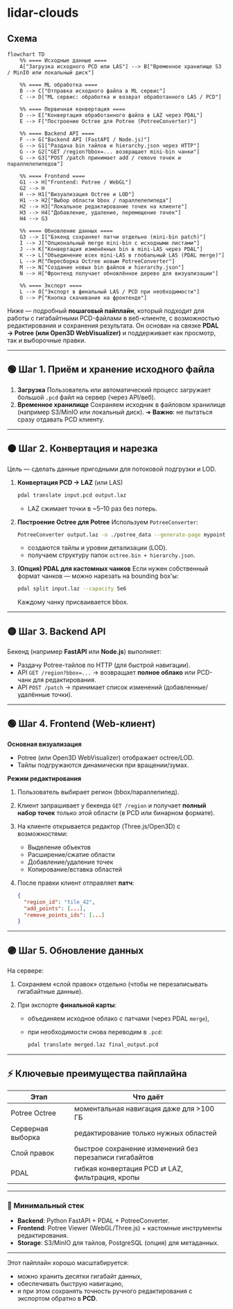 # lidar-clouds

## Схема
```mermaid
flowchart TD
    %% ==== Исходные данные ====
    A["Загрузка исходного PCD или LAS"] --> B["Временное хранилище S3 / MinIO или локальный диск"]

    %% ==== ML обработка ====
    B --> C["Отправка исходного файла в ML сервис"]
    C --> D["ML сервис: обработка и возврат обработанного LAS / PCD"]
    
    %% ==== Первичная конвертация ====
    D --> E["Конвертация обработанного файла в LAZ через PDAL"]
    E --> F["Построение Octree для Potree (PotreeConverter)"]
    
    %% ==== Backend API ====
    F --> G["Backend API (FastAPI / Node.js)"]
    G --> G1["Раздача bin тайлов и hierarchy.json через HTTP"]
    G --> G2["GET /region?bbox=... возвращает mini-bin чанки"]
    G --> G3["POST /patch принимает add / remove точек и параллелепипедов"]
    
    %% ==== Frontend ====
    G1 --> H["Frontend: Potree / WebGL"]
    G2 --> H
    H --> H1["Визуализация Octree и LOD"]
    H1 --> H2["Выбор области bbox / параллелепипеда"]
    H2 --> H3["Локальное редактирование точек на клиенте"]
    H3 --> H4["Добавление, удаление, перемещение точек"]
    H4 --> G3
    
    %% ==== Обновление данных ====
    G3 --> I["Бэкенд сохраняет патчи отдельно (mini-bin patch)"]
    I --> J["Опциональный merge mini-bin с исходными листами"]
    J --> K["Конвертация изменённых bin в mini-LAS через PDAL"]
    K --> L["Объединение всех mini-LAS в глобальный LAS (PDAL merge)"]
    L --> M["Пересборка Octree новым PotreeConverter"]
    M --> N["Создание новых bin файлов и hierarchy.json"]
    N --> H["Фронтенд получает обновлённое дерево для визуализации"]
    
    %% ==== Экспорт ====
    L --> O["Экспорт в финальный LAS / PCD при необходимости"]
    O --> P["Кнопка скачивания на фронтенде"]

```

Ниже — подробный **пошаговый пайплайн**, который подходит для работы с гигабайтными PCD-файлами в веб-клиенте, с возможностью редактирования и сохранения результата.
Он основан на связке **PDAL → Potree (или Open3D WebVisualizer)** и поддерживает как просмотр, так и выборочные правки.

---

## 🟢 Шаг 1. Приём и хранение исходного файла

1. **Загрузка**
   Пользователь или автоматический процесс загружает большой `.pcd` файл на сервер (через API/веб).
2. **Временное хранилище**
   Сохраняем исходник в файловом хранилище (например S3/MinIO или локальный диск).
   ➜ **Важно**: не пытаться сразу отдавать PCD клиенту.

---

## 🟠 Шаг 2. Конвертация и нарезка

Цель — сделать данные пригодными для потоковой подгрузки и LOD.

1. **Конвертация PCD → LAZ** (или LAS)

   ```bash
   pdal translate input.pcd output.laz
   ```

   * LAZ сжимает точки в \~5–10 раз без потерь.
2. **Построение Octree для Potree**
   Используем `PotreeConverter`:

   ```bash
   PotreeConverter output.laz -o ./potree_data --generate-page mypointcloud
   ```

   * создаются тайлы и уровни детализации (LOD).
   * получаем структуру папок `octree.bin + hierarchy.json`.
3. **(Опция) PDAL для кастомных чанков**
   Если нужен собственный формат чанков — можно нарезать на bounding box'ы:

   ```bash
   pdal split input.laz --capacity 5e6
   ```

   Каждому чанку присваивается bbox.

---

## 🟡 Шаг 3. Backend API

Бекенд (например **FastAPI** или **Node.js**) выполняет:

* Раздачу Potree-тайлов по HTTP (для быстрой навигации).
* API `GET /region?bbox=...` → возвращает **полное облако** или PCD-чанк для редактирования.
* API `POST /patch` → принимает список изменений (добавленные/удалённые точки).

---

## 🟢 Шаг 4. Frontend (Web-клиент)

**Основная визуализация**

* Potree (или Open3D WebVisualizer) отображает octree/LOD.
* Тайлы подгружаются динамически при вращении/зумах.

**Режим редактирования**

1. Пользователь выбирает регион (bbox/параллепипед).
2. Клиент запрашивает у бекенда `GET /region` и получает **полный набор точек** только этой области (в PCD или бинарном формате).
3. На клиенте открывается редактор (Three.js/Open3D) с возможностями:

   * Выделение объектов
   * Расширение/сжатие области
   * Добавление/удаление точек
   * Копирование/вставка областей
4. После правки клиент отправляет **патч**:

   ```json
   {
     "region_id": "tile_42",
     "add_points": [...],
     "remove_points_ids": [...]
   }
   ```

---

## 🟣 Шаг 5. Обновление данных

На сервере:

1. Сохраняем «слой правок» отдельно (чтобы не перезаписывать гигабайтные данные).
2. При экспорте **финальной карты**:

   * объединяем исходное облако с патчами (через PDAL `merge`),
   * при необходимости снова переводим в `.pcd`:

     ```bash
     pdal translate merged.laz final_output.pcd
     ```

---

## ⚡ Ключевые преимущества пайплайна

| Этап              | Что даёт                                               |
| ----------------- | ------------------------------------------------------ |
| Potree Octree     | моментальная навигация даже для >100 ГБ                |
| Серверная выборка | редактирование только нужных областей                  |
| Слой правок       | быстрое сохранение изменений без перезаписи гигабайтов |
| PDAL              | гибкая конвертация PCD ⇄ LAZ, фильтрация, кропы        |

---

### 🔑 Минимальный стек

* **Backend**: Python FastAPI + PDAL + PotreeConverter.
* **Frontend**: Potree Viewer (WebGL/Three.js) + кастомные инструменты редактирования.
* **Storage**: S3/MinIO для тайлов, PostgreSQL (опция) для метаданных.

---

Этот пайплайн хорошо масштабируется:

* можно хранить десятки гигабайт данных,
* обеспечивать быструю навигацию,
* и при этом сохранять точность ручного редактирования с экспортом обратно в **PCD**.
